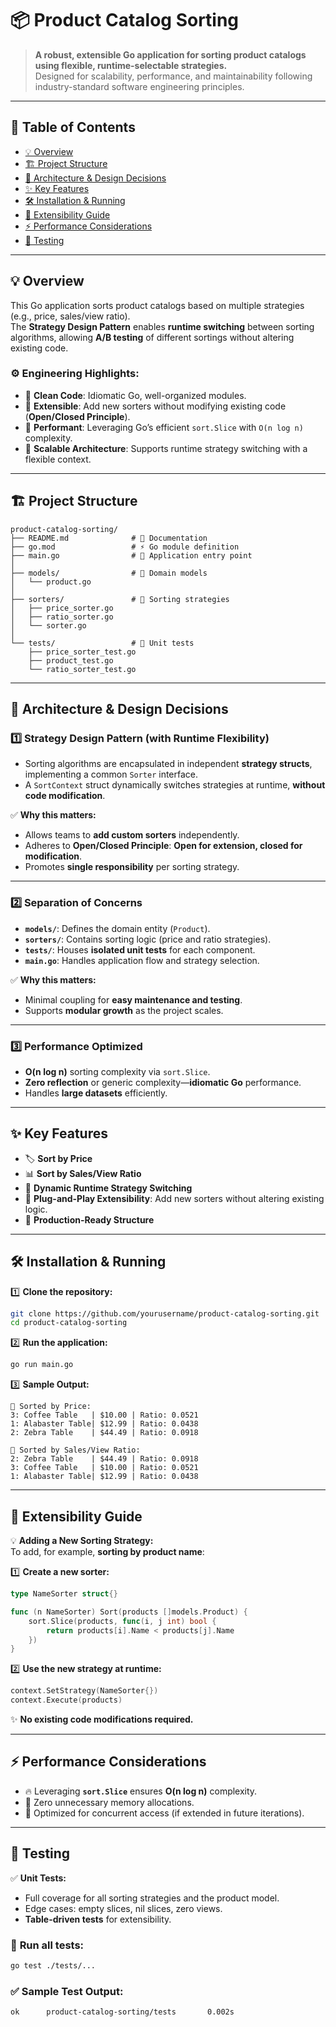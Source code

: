 
# 📦 Product Catalog Sorting

> **A robust, extensible Go application for sorting product catalogs using flexible, runtime-selectable strategies.**  
> Designed for scalability, performance, and maintainability following industry-standard software engineering principles.

---

## 🚀 Table of Contents

- [💡 Overview](#💡-overview)
- [🏗 Project Structure](#🏗-project-structure)
- [🧩 Architecture & Design Decisions](#🧩-architecture--design-decisions)
- [✨ Key Features](#✨-key-features)
- [🛠 Installation & Running](#🛠-installation--running)
- [🔄 Extensibility Guide](#🔄-extensibility-guide)
- [⚡ Performance Considerations](#⚡-performance-considerations)
- [🧪 Testing](#🧪-testing)

---

## 💡 Overview

This Go application sorts product catalogs based on multiple strategies (e.g., price, sales/view ratio).  
The **Strategy Design Pattern** enables **runtime switching** between sorting algorithms, allowing **A/B testing** of different sortings without altering existing code.

### ⚙️ Engineering Highlights:
- 💎 **Clean Code**: Idiomatic Go, well-organized modules.
- 🚪 **Extensible**: Add new sorters without modifying existing code (**Open/Closed Principle**).
- 🏃 **Performant**: Leveraging Go’s efficient `sort.Slice` with `O(n log n)` complexity.
- 🧱 **Scalable Architecture**: Supports runtime strategy switching with a flexible context.

---

## 🏗 Project Structure

```
product-catalog-sorting/
├── README.md              # 📖 Documentation
├── go.mod                 # ⚡ Go module definition
├── main.go                # 🏃 Application entry point
│
├── models/                # 🧱 Domain models
│   └── product.go
│
├── sorters/               # 🧩 Sorting strategies
│   ├── price_sorter.go
│   ├── ratio_sorter.go
│   └── sorter.go
│
└── tests/                 # 🧪 Unit tests
    ├── price_sorter_test.go
    ├── product_test.go
    └── ratio_sorter_test.go
```

---

## 🧩 Architecture & Design Decisions

### 1️⃣ **Strategy Design Pattern (with Runtime Flexibility)**
- Sorting algorithms are encapsulated in independent **strategy structs**, implementing a common `Sorter` interface.
- A `SortContext` struct dynamically switches strategies at runtime, **without code modification**.

✅ **Why this matters:**  
- Allows teams to **add custom sorters** independently.  
- Adheres to **Open/Closed Principle**: **Open for extension, closed for modification**.  
- Promotes **single responsibility** per sorting strategy.

---

### 2️⃣ **Separation of Concerns**
- **`models/`**: Defines the domain entity (`Product`).  
- **`sorters/`**: Contains sorting logic (price and ratio strategies).  
- **`tests/`**: Houses **isolated unit tests** for each component.  
- **`main.go`**: Handles application flow and strategy selection.

✅ **Why this matters:**  
- Minimal coupling for **easy maintenance and testing**.  
- Supports **modular growth** as the project scales.

---

### 3️⃣ **Performance Optimized**
- **O(n log n)** sorting complexity via `sort.Slice`.  
- **Zero reflection** or generic complexity—**idiomatic Go** performance.  
- Handles **large datasets** efficiently.

---

## ✨ Key Features

- 🏷 **Sort by Price**
- 📊 **Sort by Sales/View Ratio**
- 🔄 **Dynamic Runtime Strategy Switching**
- 🧩 **Plug-and-Play Extensibility**: Add new sorters without altering existing logic.
- 🏃 **Production-Ready Structure**

---

## 🛠 Installation & Running

1️⃣ **Clone the repository:**
```bash
git clone https://github.com/yourusername/product-catalog-sorting.git
cd product-catalog-sorting
```

2️⃣ **Run the application:**
```bash
go run main.go
```

3️⃣ **Sample Output:**
```
🔽 Sorted by Price:
3: Coffee Table   | $10.00 | Ratio: 0.0521
1: Alabaster Table| $12.99 | Ratio: 0.0438
2: Zebra Table    | $44.49 | Ratio: 0.0918

🔽 Sorted by Sales/View Ratio:
2: Zebra Table    | $44.49 | Ratio: 0.0918
3: Coffee Table   | $10.00 | Ratio: 0.0521
1: Alabaster Table| $12.99 | Ratio: 0.0438
```

---

## 🔄 Extensibility Guide

💡 **Adding a New Sorting Strategy:**  
To add, for example, **sorting by product name**:

1️⃣ **Create a new sorter:**  
```go
type NameSorter struct{}

func (n NameSorter) Sort(products []models.Product) {
	sort.Slice(products, func(i, j int) bool {
		return products[i].Name < products[j].Name
	})
}
```

2️⃣ **Use the new strategy at runtime:**
```go
context.SetStrategy(NameSorter{})
context.Execute(products)
```

✨ **No existing code modifications required.**

---

## ⚡ Performance Considerations

- 🔥 Leveraging **`sort.Slice`** ensures **O(n log n)** complexity.  
- 🏃 Zero unnecessary memory allocations.  
- 🧵 Optimized for concurrent access (if extended in future iterations).

---

## 🧪 Testing

✅ **Unit Tests:**  
- Full coverage for all sorting strategies and the product model.  
- Edge cases: empty slices, nil slices, zero views.  
- **Table-driven tests** for extensibility.

### 🏃 **Run all tests:**
```bash
go test ./tests/...
```

### ✅ **Sample Test Output:**
```
ok  	product-catalog-sorting/tests		0.002s
```
